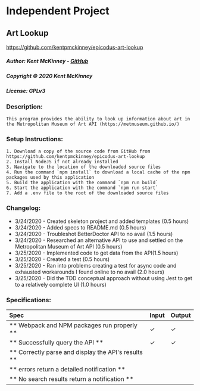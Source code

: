 # Independent Project
## Art Lookup
https://github.com/kentpmckinney/epicodus-art-lookup

##### Author: Kent McKinney - [GitHub](https://github.com/kentpmckinney)
##### Copyright &copy; 2020 Kent McKinney
##### License: GPLv3
### Description:

``This program provides the ability to look up information about art in the Metropolitan Museum of Art API (https://metmuseum.github.io/)``

### Setup Instructions:
    1. Download a copy of the source code from GitHub from https://github.com/kentpmckinney/epicodus-art-lookup
    2. Install NodeJS if not already installed
    3. Navigate to the location of the downloaded source files
    4. Run the command `npm install` to download a local cache of the npm packages used by this application
    5. Build the application with the command `npm run build`
    6. Start the application with the command `npm run start`
    7. Add a .env file to the root of the downloaded source files
 
### Changelog:
* 3/24/2020 - Created skeleton project and added templates (0.5 hours)
* 3/24/2020 - Added specs to README.md (0.5 hours)
* 3/24/2020 - Troubleshot BetterDoctor API to no avail (1.5 hours)
* 3/24/2020 - Researched an alternative API to use and settled on the Metropolitan Museum of Art API (0.5 hours)
* 3/25/2020 - Implemented code to get data from the API(1.5 hours)
* 3/25/2020 - Created a test (0.5 hours)
* 3/25/2020 - Ran into problems creating a test for async code and exhausted workarounds I found online to no avail (2.0 hours)
* 3/25/2020 - Did the TDD conceptual approach without using Jest to get to a relatively complete UI (1.0 hours)


### Specifications:

| Spec | Input | Output |
| :------------- | :------------- | :------------- |
| ** Webpack and NPM packages run properly ** | ✓ | ✓ |
| ** Successfully query the API ** | ✓ | ✓ |
| ** Correctly parse and display the API's results ** |  |  |
| ** errors return a detailed notification ** |  |  |
| ** No search results return a notification ** |  |  |
